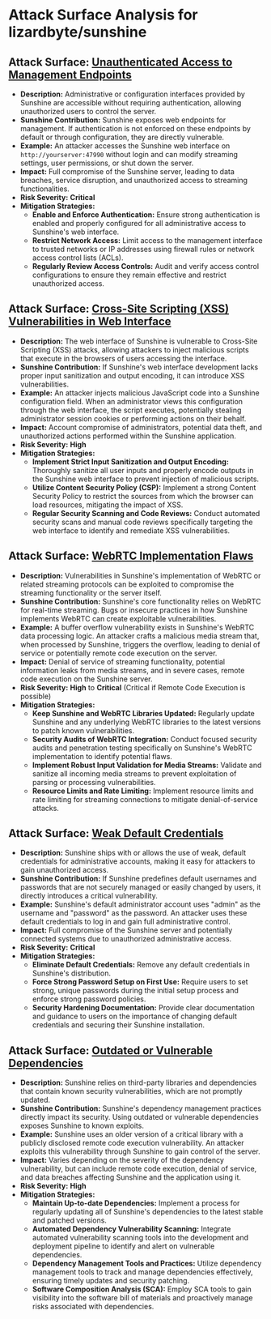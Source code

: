 # Attack Surface Analysis for lizardbyte/sunshine

## Attack Surface: [Unauthenticated Access to Management Endpoints](./attack_surfaces/unauthenticated_access_to_management_endpoints.md)

*   **Description:** Administrative or configuration interfaces provided by Sunshine are accessible without requiring authentication, allowing unauthorized users to control the server.
*   **Sunshine Contribution:** Sunshine exposes web endpoints for management. If authentication is not enforced on these endpoints by default or through configuration, they are directly vulnerable.
*   **Example:** An attacker accesses the Sunshine web interface on `http://yourserver:47990` without login and can modify streaming settings, user permissions, or shut down the server.
*   **Impact:** Full compromise of the Sunshine server, leading to data breaches, service disruption, and unauthorized access to streaming functionalities.
*   **Risk Severity:** **Critical**
*   **Mitigation Strategies:**
    *   **Enable and Enforce Authentication:**  Ensure strong authentication is enabled and properly configured for all administrative access to Sunshine's web interface.
    *   **Restrict Network Access:** Limit access to the management interface to trusted networks or IP addresses using firewall rules or network access control lists (ACLs).
    *   **Regularly Review Access Controls:** Audit and verify access control configurations to ensure they remain effective and restrict unauthorized access.

## Attack Surface: [Cross-Site Scripting (XSS) Vulnerabilities in Web Interface](./attack_surfaces/cross-site_scripting__xss__vulnerabilities_in_web_interface.md)

*   **Description:** The web interface of Sunshine is vulnerable to Cross-Site Scripting (XSS) attacks, allowing attackers to inject malicious scripts that execute in the browsers of users accessing the interface.
*   **Sunshine Contribution:** If Sunshine's web interface development lacks proper input sanitization and output encoding, it can introduce XSS vulnerabilities.
*   **Example:** An attacker injects malicious JavaScript code into a Sunshine configuration field. When an administrator views this configuration through the web interface, the script executes, potentially stealing administrator session cookies or performing actions on their behalf.
*   **Impact:** Account compromise of administrators, potential data theft, and unauthorized actions performed within the Sunshine application.
*   **Risk Severity:** **High**
*   **Mitigation Strategies:**
    *   **Implement Strict Input Sanitization and Output Encoding:**  Thoroughly sanitize all user inputs and properly encode outputs in the Sunshine web interface to prevent injection of malicious scripts.
    *   **Utilize Content Security Policy (CSP):** Implement a strong Content Security Policy to restrict the sources from which the browser can load resources, mitigating the impact of XSS.
    *   **Regular Security Scanning and Code Reviews:** Conduct automated security scans and manual code reviews specifically targeting the web interface to identify and remediate XSS vulnerabilities.

## Attack Surface: [WebRTC Implementation Flaws](./attack_surfaces/webrtc_implementation_flaws.md)

*   **Description:** Vulnerabilities in Sunshine's implementation of WebRTC or related streaming protocols can be exploited to compromise the streaming functionality or the server itself.
*   **Sunshine Contribution:** Sunshine's core functionality relies on WebRTC for real-time streaming.  Bugs or insecure practices in how Sunshine implements WebRTC can create exploitable vulnerabilities.
*   **Example:** A buffer overflow vulnerability exists in Sunshine's WebRTC data processing logic. An attacker crafts a malicious media stream that, when processed by Sunshine, triggers the overflow, leading to denial of service or potentially remote code execution on the server.
*   **Impact:** Denial of service of streaming functionality, potential information leaks from media streams, and in severe cases, remote code execution on the Sunshine server.
*   **Risk Severity:** **High** to **Critical** (Critical if Remote Code Execution is possible)
*   **Mitigation Strategies:**
    *   **Keep Sunshine and WebRTC Libraries Updated:** Regularly update Sunshine and any underlying WebRTC libraries to the latest versions to patch known vulnerabilities.
    *   **Security Audits of WebRTC Integration:** Conduct focused security audits and penetration testing specifically on Sunshine's WebRTC implementation to identify potential flaws.
    *   **Implement Robust Input Validation for Media Streams:** Validate and sanitize all incoming media streams to prevent exploitation of parsing or processing vulnerabilities.
    *   **Resource Limits and Rate Limiting:** Implement resource limits and rate limiting for streaming connections to mitigate denial-of-service attacks.

## Attack Surface: [Weak Default Credentials](./attack_surfaces/weak_default_credentials.md)

*   **Description:** Sunshine ships with or allows the use of weak, default credentials for administrative accounts, making it easy for attackers to gain unauthorized access.
*   **Sunshine Contribution:** If Sunshine predefines default usernames and passwords that are not securely managed or easily changed by users, it directly introduces a critical vulnerability.
*   **Example:** Sunshine's default administrator account uses "admin" as the username and "password" as the password. An attacker uses these default credentials to log in and gain full administrative control.
*   **Impact:** Full compromise of the Sunshine server and potentially connected systems due to unauthorized administrative access.
*   **Risk Severity:** **Critical**
*   **Mitigation Strategies:**
    *   **Eliminate Default Credentials:**  Remove any default credentials in Sunshine's distribution.
    *   **Force Strong Password Setup on First Use:**  Require users to set strong, unique passwords during the initial setup process and enforce strong password policies.
    *   **Security Hardening Documentation:** Provide clear documentation and guidance to users on the importance of changing default credentials and securing their Sunshine installation.

## Attack Surface: [Outdated or Vulnerable Dependencies](./attack_surfaces/outdated_or_vulnerable_dependencies.md)

*   **Description:** Sunshine relies on third-party libraries and dependencies that contain known security vulnerabilities, which are not promptly updated.
*   **Sunshine Contribution:** Sunshine's dependency management practices directly impact its security. Using outdated or vulnerable dependencies exposes Sunshine to known exploits.
*   **Example:** Sunshine uses an older version of a critical library with a publicly disclosed remote code execution vulnerability. An attacker exploits this vulnerability through Sunshine to gain control of the server.
*   **Impact:**  Varies depending on the severity of the dependency vulnerability, but can include remote code execution, denial of service, and data breaches affecting Sunshine and the application using it.
*   **Risk Severity:** **High**
*   **Mitigation Strategies:**
    *   **Maintain Up-to-date Dependencies:** Implement a process for regularly updating all of Sunshine's dependencies to the latest stable and patched versions.
    *   **Automated Dependency Vulnerability Scanning:** Integrate automated vulnerability scanning tools into the development and deployment pipeline to identify and alert on vulnerable dependencies.
    *   **Dependency Management Tools and Practices:** Utilize dependency management tools to track and manage dependencies effectively, ensuring timely updates and security patching.
    *   **Software Composition Analysis (SCA):** Employ SCA tools to gain visibility into the software bill of materials and proactively manage risks associated with dependencies.

